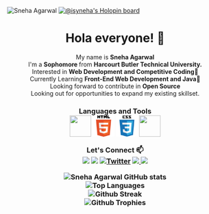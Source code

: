 <!-- markdownlint-disable-next-line -->
![Sneha Agarwal](https://pbs.twimg.com/profile_banners/1434191907387707393/1642754197/1500x500)
[![@isyneha's Holopin board](https://holopin.me/isyneha)](https://holopin.io/@isyneha)

<h1 align="center">Hola everyone! 👋 </h1>
<p align= "center">     
    My name is <b>Sneha Agarwal </b> <br> 
    I'm a  <b>Sophomore </b> from <b>Harcourt Butler Technical University.</b>
   <br> Interested in <b>Web Development and Competitive Coding</b>💞️
  <br> Currently Learning <b>Front-End Web Development and Java</b>🌱
  <br> Looking forward to contribute in <b>Open Source</b>
  <br> Looking out for opportunities to expand my existing skillset.
  </p>

<p align="center">  
<h3 align="center"><b>Languages and Tools<b>
<br>
<img src="https://user-images.githubusercontent.com/87319921/131159583-60be0f3d-d25f-463f-a632-75f8f37417d1.png" width="50" height="50">
<img src="https://raw.githubusercontent.com/github/explore/80688e429a7d4ef2fca1e82350fe8e3517d3494d/topics/html/html.png" width="50" height="50">
<img src="https://raw.githubusercontent.com/github/explore/80688e429a7d4ef2fca1e82350fe8e3517d3494d/topics/css/css.png" width="50" height="50">
<img src="https://user-images.githubusercontent.com/87319921/131159622-703987cf-80fc-4342-a74b-0cb957a2d58b.png" width="50" height="50">
</p>
  
<p align= "center">
 <b>Let's Connect 📫</b>
  <!--
   - [Linkedin](www.linkedin.com/in/sneha-agarwal-217a55200)
   - [Twitter](https://twitter.com/isyneha).
  -->
 <br>
<a href="https://www.linkedin.com/in/sneha-agarwal-217a55200/"><img src="https://img.shields.io/badge/LinkedIn-0077B5?style=for-the-badge&logo=linkedin&logoColor=white"></a> 
<a href="mailto:sneha3agarwal@gmail.com"><img src="https://img.shields.io/badge/Gmail-D14836?style=for-the-badge&logo=gmail&logoColor=white"></a> 
<a href="https://twitter.com/isyneha"><img alt="Twitter" src="https://img.shields.io/badge/-Twitter-00acee?style=for-the-badge&logo=twitter&logoColor=white"></a>
<a href= "https://www.instagram.com/synehahaha/"><img src="https://img.shields.io/badge/Instagram-c32aa3?style=for-the-badge&logo=instagram&logoColor=white"> </a>
<a href="https://medium.com/@sneha3agarwal"> <img src="https://img.shields.io/badge/Medium-black?style=for-the-badge&logo=instagram&logoColor=white"> </a>
</p>

<!--<p align="center"> <img src="https://komarev.com/ghpvc/?username=isyneha&color=red" /> </p> -->
<img src="https://github-readme-stats.vercel.app/api?username=isyneha&show_icons=true&theme=tokyonight" alt="Sneha Agarwal GitHub stats"><br>
<img src="https://github-readme-stats.vercel.app/api/top-langs/?username=isyneha&layout=compact&theme=tokyonight" alt="Top Languages"><br>
<img src="https://github-readme-streak-stats.herokuapp.com?user=isyneha&theme=tokyonight&date_format=M%20j%5B%2C%20Y%5D" alt="Github Streak"><br>
<img src="https://github-profile-trophy.vercel.app/?username=isyneha&theme=radical&no-frame=false&no-bg=true&margin-w=4" alt = "Github Trophies">
<!-- 
![Sneha Agarwal GitHub stats](https://github-readme-stats.vercel.app/api?username=isyneha&show_icons=true&theme=tokyonight)
![Top Langs](https://github-readme-stats.vercel.app/api/top-langs/?username=isyneha&layout=compact&theme=tokyonight)
![Sneha's wakatime stats](https://github-readme-stats.vercel.app/api/wakatime?username=isyneha) 
![](https://github-profile-trophy.vercel.app/?username=isyneha&theme=radical&no-frame=false&no-bg=true&margin-w=4)


-->
